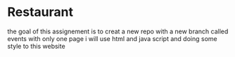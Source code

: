 # Restaurant
the goal of this assignement is to creat a new repo with a new branch called events with only one page i will use html and java script and doing some style to this website
